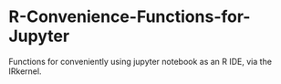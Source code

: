 # R-Convenience-Functions-for-Jupyter
Functions for conveniently using jupyter notebook as an R IDE, via the IRkernel.
